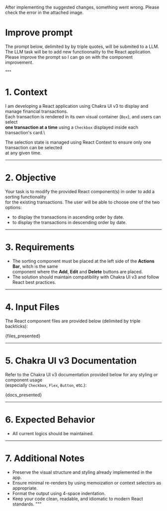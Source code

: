 After implementing the suggested changes, something went wrong.
Please check the error in the attached image.



# Improve prompt

The prompt below, delimited by by triple quotes, will be submited to a LLM.
The LLM task will be to add new functioonality to the React application.
Please improve the prompt so I can go on with the component improvement.


"""
# 1. Context

I am developing a React application using Chakra UI v3 to display and manage financial transactions.\
Each transaction is rendered in its own visual container (`Box`), and users can select \
**one transaction at a time** using a `Checkbox` displayed inside each transaction's card.\

The selection state is managed using React Context to ensure only one transaction can be selected \
at any given time.

---

# 2. Objective

Your task is to modify the provided React component(s) in order to add a sorting functionality \
for the existing transactions. The user will be able to choose one of the two options:
- to display the transactions in ascending order by date.
- to display the transactions in descending order by date.

---

# 3. Requirements

- The sorting component must be placed at the left side of the **Actions Bar**, witch is the same \
component where the **Add**, **Edit** and **Delete** buttons are placed.
- The solution should maintain compatibility with Chakra UI v3 and follow React best practices.

---

# 4. Input Files

The React component files are provided below (delimited by triple backticks):

{files_presented}

---

# 5. Chakra UI v3 Documentation

Refer to the Chakra UI v3 documentation provided below for any styling or component usage \
(especially `Checkbox`, `Flex`, `Button`, etc.):

{docs_presented}

---

# 6. Expected Behavior

- All current logics should be maintained.

---

# 7. Additional Notes

- Preserve the visual structure and styling already implemented in the app.
- Ensure minimal re-renders by using memoization or context selectors as appropriate.
- Format the output using 4-space indentation.
- Keep your code clean, readable, and idiomatic to modern React standards.
"""